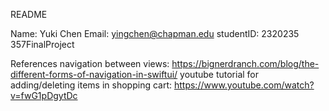 README 

Name: Yuki Chen 
Email: yingchen@chapman.edu
studentID: 2320235
357FinalProject

References 
navigation between views:
https://bignerdranch.com/blog/the-different-forms-of-navigation-in-swiftui/ 
youtube tutorial for adding/deleting items in shopping cart:
https://www.youtube.com/watch?v=fwG1pDgytDc 

